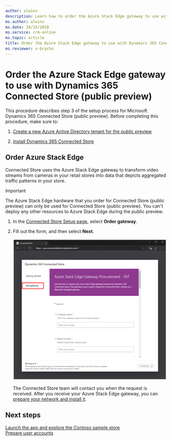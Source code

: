 ```yaml
---
author: alwinv
description: Learn how to order the Azure Stack Edge gateway to use with Dynamics 365 Connected Store (public preview).
ms.author: alwinv
ms.date: 10/15/2020
ms.service: crm-online
ms.topic: article
title: Order the Azure Stack Edge gateway to use with Dynamics 365 Connected Store (public preview)
ms.reviewer: v-brycho
---
```


# Order the Azure Stack Edge gateway to use with Dynamics 365 Connected Store (public preview)

This procedure describes step 3 of the setup process for Microsoft Dynamics 365 Connected Store (public preview). Before completing this procedure, make sure to:

1. [Create a new Azure Active Directory tenant for the public preview](admin-create-new-tenant.md)

2. [Install Dynamics 365 Connected Store](admin-install-web-app.md)

## Order Azure Stack Edge

Connected Store uses the Azure Stack Edge gateway to transform video streams from cameras in your retail stores into data that depicts aggregated traffic patterns in your store. 

> [!IMPORTANT]
> The Azure Stack Edge hardware that you order for Connected Store (public preview) can only be used for Connected Store (public preview). You can't deploy any other resources to Azure Stack Edge during the public preview. 

1. In the [Connected Store Setup page](https://go.microsoft.com/fwlink/?linkid=2128110), select **Order gateway**.

2. Fill out the form, and then select **Next**. 

     ![Order gateway command and Azure Stack Edge procurement form](media/get-gateway.PNG "Order gateway command and Azure Stack Edge procurement form")
     
   The Connected Store team will contact you when the request is received. After you receive your Azure Stack Edge gateway, you can [prepare your network and install it](ase-install.md).
 
## Next steps

[Launch the app and explore the Contoso sample store](launch-app.md)<br>
[Prepare user accounts](admin-prepare-user-accounts.md)

